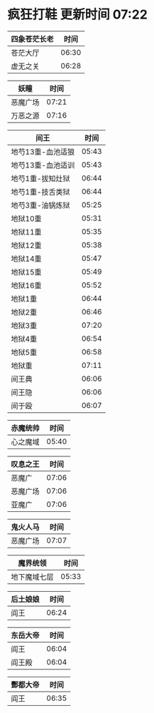 # 疯狂打鞋 更新时间 07:22

| 四象苍茫长老   | 时间    |
|--------|-------|
| 苍茫大厅 | 06:30 |
| 虚无之关 | 06:28 |

| 妖瞳   | 时间    |
|--------|-------|
| 恶魔广场 | 07:21 |
| 万恶之源 | 07:16 |

| 间王   | 时间    |
|--------|-------|
| 地芍13重-血池适狼 | 05:43 |
| 地芍13重-血池适训 | 05:43 |
| 地芍1重-拔知灶狱 | 06:44 |
| 地芍1重-技舌类狱 | 06:44 |
| 地芍3重-油锅炼狱 | 05:25 |
| 地狱10重 | 05:31 |
| 地狱11重 | 05:35 |
| 地狱12重 | 05:38 |
| 地狱14重 | 05:47 |
| 地狱15重 | 05:49 |
| 地狱16重 | 05:52 |
| 地狱1重 | 06:44 |
| 地狱2重 | 06:46 |
| 地狱3重 | 07:20 |
| 地狱4重 | 06:54 |
| 地狱5重 | 06:58 |
| 地狱重 | 07:11 |
| 间王典 | 06:06 |
| 间王隐 | 06:06 |
| 间于殴 | 06:07 |

| 赤魔统帅   | 时间    |
|--------|-------|
| 心之魔域 | 05:40 |

| 叹息之王   | 时间    |
|--------|-------|
| 恶魔广 | 07:06 |
| 恶魔广场 | 07:06 |
| 亚魔广 | 07:06 |

| 鬼火人马   | 时间    |
|--------|-------|
| 恶魔广场 | 07:07 |

| 魔界统领   | 时间    |
|--------|-------|
| 地下魔域七层 | 05:33 |

| 后土娘娘   | 时间    |
|--------|-------|
| 阎王 | 06:24 |

| 东岳大帝   | 时间    |
|--------|-------|
| 阎王 | 06:04 |
| 阎王殿 | 06:04 |

| 酆都大帝   | 时间    |
|--------|-------|
| 阎王 | 06:35 |